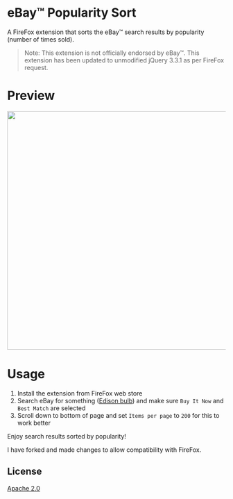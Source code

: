 # eBay™ Popularity Sort

A FireFox extension that sorts the eBay™ search results by popularity (number of times sold).

> Note: This extension is not officially endorsed by eBay™.
> This extension has been updated to unmodified jQuery 3.3.1 as per FireFox request.

# Preview

<img src="assets/img/preview.png" width="550">

# Usage

1. Install the extension from FireFox web store
2. Search eBay for something ([Edison bulb](http://www.ebay.co.uk/sch/i.html?LH_BIN=1&_from=R40&_sacat=0&_sop=12&_nkw=edison+bulb&_ipg=200&rt=nc)) and make sure `Buy It Now` and `Best Match` are selected
3. Scroll down to bottom of page and set `Items per page` to `200` for this to work better

Enjoy search results sorted by popularity!

I have forked and made changes to allow compatibility with FireFox.

## License

[Apache 2.0](LICENSE)
